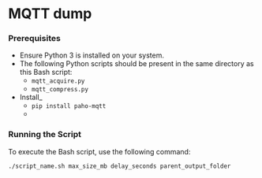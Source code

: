 # MQTT dump

### Prerequisites

- Ensure Python 3 is installed on your system.
- The following Python scripts should be present in the same directory as this Bash script:
  - `mqtt_acquire.py`
  - `mqtt_compress.py`
- Install_
  - `pip install paho-mqtt`
  - 
### Running the Script

To execute the Bash script, use the following command:

```bash
./script_name.sh max_size_mb delay_seconds parent_output_folder
